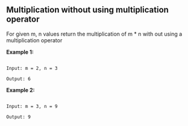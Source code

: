 ## Multiplication without using multiplication operator

For given m, n values return the multiplication of m * n with out using a multiplication operator

**Example 1:**

```

Input: m = 2, n = 3

Output: 6

```

**Example 2:**

```

Input: m = 3, n = 9

Output: 9

```

